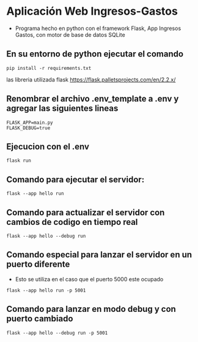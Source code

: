 # Aplicación Web Ingresos-Gastos

- Programa hecho en python con el framework Flask, App Ingresos Gastos, con motor de base de datos SQLite

## En su entorno de python ejecutar el comando

```
pip install -r requirements.txt
```
las libreria utilizada flask https://flask.palletsprojects.com/en/2.2.x/


## Renombrar el archivo .env_template a .env y agregar las siguientes lineas
```
FLASK_APP=main.py
FLASK_DEBUG=true
```

## Ejecucion con el .env
```
flask run
```
## Comando para ejecutar el servidor:
```
flask --app hello run
```

## Comando para actualizar el servidor con cambios de codigo en tiempo real

```
flask --app hello --debug run
```

## Comando especial para lanzar el servidor en un puerto diferente
- Esto se utiliza en el caso que el puerto 5000 este ocupado

```
flask --app hello run -p 5001
```

## Comando para lanzar en modo debug y con puerto cambiado
```
flask --app hello --debug run -p 5001
```